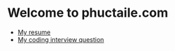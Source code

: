 # Welcome to phuctaile.com

- [My resume](http://phuctaile.com/resume)
- [My coding interview question](http://phuctaile.com/javascript-interview)